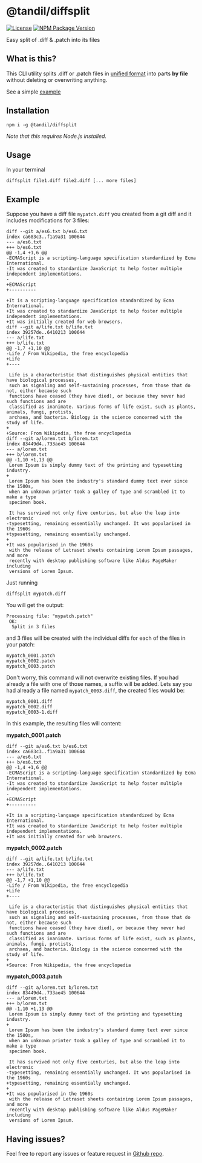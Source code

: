 # @tandil/diffsplit
[![License](https://img.shields.io/npm/l/@tandil/diffsplit?color=%23007ec6)](https://github.com/danielduarte/diffsplit/blob/master/LICENSE)
[![NPM Package Version](https://img.shields.io/npm/v/@tandil/diffsplit)](https://www.npmjs.com/package/@tandil/diffsplit)

Easy split of .diff & .patch into its files

## What is this?

This CLI utility splits .diff or .patch files in [unified format](https://www.gnu.org/software/diffutils/manual/html_node/Unified-Format.html) into parts **by file** without deleting or overwriting anything.

See a simple [example](#example)

## Installation

```console
npm i -g @tandil/diffsplit
```

_Note that this requires Node.js installed._

## Usage

In your terminal

```console
diffsplit file1.diff file2.diff [... more files]
```

## Example

Suppose you have a diff file `mypatch.diff` you created from a git diff and it includes modifications for 3 files:

```
diff --git a/es6.txt b/es6.txt
index ca683c3..f1a9a31 100644
--- a/es6.txt
+++ b/es6.txt
@@ -1,4 +1,6 @@
-ECMAScript is a scripting-language specification standardized by Ecma International.
-It was created to standardize JavaScript to help foster multiple independent implementations.
-
+ECMAScript
+----------
 
+It is a scripting-language specification standardized by Ecma International.
+It was created to standardize JavaScript to help foster multiple independent implementations.
+It was initially created for web browsers.
diff --git a/life.txt b/life.txt
index 39257de..6410213 100644
--- a/life.txt
+++ b/life.txt
@@ -1,7 +1,10 @@
-Life / From Wikipedia, the free encyclopedia
+Life
+----
 
 Life is a characteristic that distinguishes physical entities that have biological processes,
 such as signaling and self-sustaining processes, from those that do not, either because such
 functions have ceased (they have died), or because they never had such functions and are
 classified as inanimate. Various forms of life exist, such as plants, animals, fungi, protists,
 archaea, and bacteria. Biology is the science concerned with the study of life.
+
+Source: From Wikipedia, the free encyclopedia
diff --git a/lorem.txt b/lorem.txt
index 83449d4..733ae45 100644
--- a/lorem.txt
+++ b/lorem.txt
@@ -1,10 +1,13 @@
 Lorem Ipsum is simply dummy text of the printing and typesetting industry.
+
 Lorem Ipsum has been the industry's standard dummy text ever since the 1500s,
 when an unknown printer took a galley of type and scrambled it to make a type
 specimen book.
 
 It has survived not only five centuries, but also the leap into electronic
-typesetting, remaining essentially unchanged. It was popularised in the 1960s
+typesetting, remaining essentially unchanged.
+
+It was popularised in the 1960s
 with the release of Letraset sheets containing Lorem Ipsum passages, and more
 recently with desktop publishing software like Aldus PageMaker including
 versions of Lorem Ipsum.
```

Just running

```console
diffsplit mypatch.diff
```

You will get the output:

```
Processing file: "mypatch.patch"
 OK:
  Split in 3 files
```

and 3 files will be created with the individual diffs for each of the files in your patch:

```
mypatch_0001.patch
mypatch_0002.patch
mypatch_0003.patch
```

Don't worry, this command will not overwrite existing files.
If you had already a file with one of those names, a suffix will be added.
Lets say you had already a file named `mypatch_0003.diff`, the created files would be:

```
mypatch_0001.diff
mypatch_0002.diff
mypatch_0003-1.diff
```

In this example, the resulting files will content:

**mypatch_0001.patch**
```
diff --git a/es6.txt b/es6.txt
index ca683c3..f1a9a31 100644
--- a/es6.txt
+++ b/es6.txt
@@ -1,4 +1,6 @@
-ECMAScript is a scripting-language specification standardized by Ecma International.
-It was created to standardize JavaScript to help foster multiple independent implementations.
-
+ECMAScript
+----------
 
+It is a scripting-language specification standardized by Ecma International.
+It was created to standardize JavaScript to help foster multiple independent implementations.
+It was initially created for web browsers.
```

**mypatch_0002.patch**
```
diff --git a/life.txt b/life.txt
index 39257de..6410213 100644
--- a/life.txt
+++ b/life.txt
@@ -1,7 +1,10 @@
-Life / From Wikipedia, the free encyclopedia
+Life
+----
 
 Life is a characteristic that distinguishes physical entities that have biological processes,
 such as signaling and self-sustaining processes, from those that do not, either because such
 functions have ceased (they have died), or because they never had such functions and are
 classified as inanimate. Various forms of life exist, such as plants, animals, fungi, protists,
 archaea, and bacteria. Biology is the science concerned with the study of life.
+
+Source: From Wikipedia, the free encyclopedia
```

**mypatch_0003.patch**
```
diff --git a/lorem.txt b/lorem.txt
index 83449d4..733ae45 100644
--- a/lorem.txt
+++ b/lorem.txt
@@ -1,10 +1,13 @@
 Lorem Ipsum is simply dummy text of the printing and typesetting industry.
+
 Lorem Ipsum has been the industry's standard dummy text ever since the 1500s,
 when an unknown printer took a galley of type and scrambled it to make a type
 specimen book.
 
 It has survived not only five centuries, but also the leap into electronic
-typesetting, remaining essentially unchanged. It was popularised in the 1960s
+typesetting, remaining essentially unchanged.
+
+It was popularised in the 1960s
 with the release of Letraset sheets containing Lorem Ipsum passages, and more
 recently with desktop publishing software like Aldus PageMaker including
 versions of Lorem Ipsum.
```

## Having issues?

Feel free to report any issues or feature request in [Github repo](https://github.com/danielduarte/diffsplit/issues/new).
